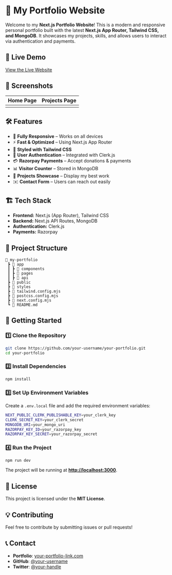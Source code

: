 # 🚀 My Portfolio Website

Welcome to my **Next.js Portfolio Website**! This is a modern and responsive personal portfolio built with the latest **Next.js App Router, Tailwind CSS, and MongoDB**. It showcases my projects, skills, and allows users to interact via authentication and payments.

## 🔗 Live Demo

[View the Live Website](https://your-portfolio-link.com)

## 📸 Screenshots

| Home Page | Projects Page |
| --------- | ------------- |
|           |               |

## 🛠️ Features

- 🌟 **Fully Responsive** – Works on all devices
- ⚡ **Fast & Optimized** – Using Next.js App Router
- 🎨 **Styled with Tailwind CSS**
- 🔐 **User Authentication** – Integrated with Clerk.js
- 💳 **Razorpay Payments** – Accept donations & payments
- 📊 **Visitor Counter** – Stored in MongoDB
- 📂 **Projects Showcase** – Display my best work
- ✉️ **Contact Form** – Users can reach out easily

## 🏗️ Tech Stack

- **Frontend:** Next.js (App Router), Tailwind CSS
- **Backend:** Next.js API Routes, MongoDB
- **Authentication:** Clerk.js
- **Payments:** Razorpay

## 📂 Project Structure

```
📁 my-portfolio
 ┣ 📂 app
 ┃ ┣ 📂 components
 ┃ ┣ 📂 pages
 ┃ ┣ 📂 api
 ┣ 📂 public
 ┣ 📂 styles
 ┣ 📄 tailwind.config.mjs
 ┣ 📄 postcss.config.mjs
 ┣ 📄 next.config.mjs
 ┗ 📄 README.md
```

## 🚀 Getting Started

### 1️⃣ Clone the Repository

```sh
git clone https://github.com/your-username/your-portfolio.git
cd your-portfolio
```

### 2️⃣ Install Dependencies

```sh
npm install
```

### 3️⃣ Set Up Environment Variables

Create a `.env.local` file and add the required environment variables:

```sh
NEXT_PUBLIC_CLERK_PUBLISHABLE_KEY=your_clerk_key
CLERK_SECRET_KEY=your_clerk_secret
MONGODB_URI=your_mongo_uri
RAZORPAY_KEY_ID=your_razorpay_key
RAZORPAY_KEY_SECRET=your_razorpay_secret
```

### 4️⃣ Run the Project

```sh
npm run dev
```

The project will be running at [**http://localhost:3000**](http://localhost:3000).

## 📜 License

This project is licensed under the **MIT License**.

## 💡 Contributing

Feel free to contribute by submitting issues or pull requests!

## 📞 Contact

- **Portfolio**: [your-portfolio-link.com](https://your-portfolio-link.com)
- **GitHub**: [@your-username](https://github.com/your-username)
- **Twitter**: [@your-handle](https://twitter.com/your-handle)

